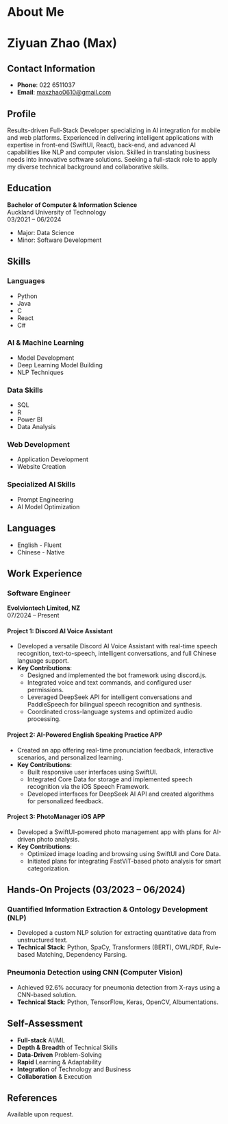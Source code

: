 # About Me


# Ziyuan Zhao (Max)

## Contact Information
- **Phone**: 022 6511037  
- **Email**: maxzhao0610@gmail.com  

## Profile
Results-driven Full-Stack Developer specializing in AI integration for mobile and web platforms. Experienced in delivering intelligent applications with expertise in front-end (SwiftUI, React), back-end, and advanced AI capabilities like NLP and computer vision. Skilled in translating business needs into innovative software solutions. Seeking a full-stack role to apply my diverse technical background and collaborative skills.

## Education
**Bachelor of Computer & Information Science**  
Auckland University of Technology  
03/2021 – 06/2024  
- Major: Data Science
- Minor: Software Development  

## Skills
### Languages
- Python  
- Java  
- C  
- React  
- C#  

### AI & Machine Learning
- Model Development  
- Deep Learning Model Building  
- NLP Techniques  

### Data Skills
- SQL  
- R  
- Power BI  
- Data Analysis  

### Web Development
- Application Development  
- Website Creation  

### Specialized AI Skills
- Prompt Engineering  
- AI Model Optimization  

## Languages
- English - Fluent  
- Chinese - Native  

## Work Experience
### Software Engineer  
**Evolviontech Limited, NZ**  
07/2024 – Present  

#### Project 1: Discord AI Voice Assistant  
- Developed a versatile Discord AI Voice Assistant with real-time speech recognition, text-to-speech, intelligent conversations, and full Chinese language support.  
- **Key Contributions**:  
  - Designed and implemented the bot framework using discord.js.  
  - Integrated voice and text commands, and configured user permissions.  
  - Leveraged DeepSeek API for intelligent conversations and PaddleSpeech for bilingual speech recognition and synthesis.  
  - Coordinated cross-language systems and optimized audio processing.  

#### Project 2: AI-Powered English Speaking Practice APP  
- Created an app offering real-time pronunciation feedback, interactive scenarios, and personalized learning.  
- **Key Contributions**:  
  - Built responsive user interfaces using SwiftUI.  
  - Integrated Core Data for storage and implemented speech recognition via the iOS Speech Framework.  
  - Developed interfaces for DeepSeek AI API and created algorithms for personalized feedback.  

#### Project 3: PhotoManager iOS APP  
- Developed a SwiftUI-powered photo management app with plans for AI-driven photo analysis.  
- **Key Contributions**:  
  - Optimized image loading and browsing using SwiftUI and Core Data.  
  - Initiated plans for integrating FastViT-based photo analysis for smart categorization.  

## Hands-On Projects (03/2023 – 06/2024)
### Quantified Information Extraction & Ontology Development (NLP)  
- Developed a custom NLP solution for extracting quantitative data from unstructured text.  
- **Technical Stack**: Python, SpaCy, Transformers (BERT), OWL/RDF, Rule-based Matching, Dependency Parsing.  

### Pneumonia Detection using CNN (Computer Vision)  
- Achieved 92.6% accuracy for pneumonia detection from X-rays using a CNN-based solution.  
- **Technical Stack**: Python, TensorFlow, Keras, OpenCV, Albumentations.  

## Self-Assessment
- **Full-stack** AI/ML  
- **Depth & Breadth** of Technical Skills  
- **Data-Driven** Problem-Solving  
- **Rapid** Learning & Adaptability  
- **Integration** of Technology and Business  
- **Collaboration** & Execution  

## References
Available upon request. 
